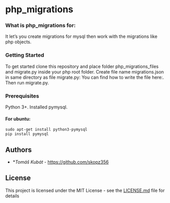 # php_migrations

### What is php_migrations for:
It let’s you create migrations for mysql then work with the migrations like php objects.

### Getting Started

To get started clone this repository and place folder php_migrations_files and migrate.py inside your php root folder.
Create file name migrations.json in same directory  as file migrate.py: You can find how to write the file here:.
Then run migrate.py.

### Prerequisites

Python 3+.
Installed pymysql.

#### For ubuntu:

```
sudo apt-get install python3-pymysql
pip install pymysql
```



## Authors

* **Tomáš Kubát* - https://github.com/skopz356
 


## License

This project is licensed under the MIT License - see the [LICENSE.md](LICENSE.md) file for details
